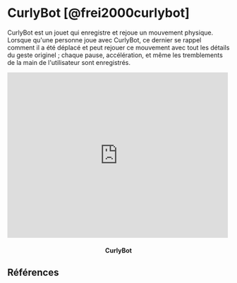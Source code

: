 # CurlyBot [@frei2000curlybot]
CurlyBot est un jouet qui enregistre et rejoue un mouvement physique. Lorsque qu'une personne joue avec CurlyBot, ce dernier se rappel comment il a été déplacé et peut rejouer ce mouvement avec tout les détails du geste originel ; chaque pause, accélération, et même les tremblements de la main de l'utilisateur sont enregistrés.

<iframe src="https://player.vimeo.com/video/48763713" width="500" height="375" frameborder="0" webkitallowfullscreen mozallowfullscreen allowfullscreen></iframe> 
<h4 style="text-align:center">CurlyBot</h4>

## Références